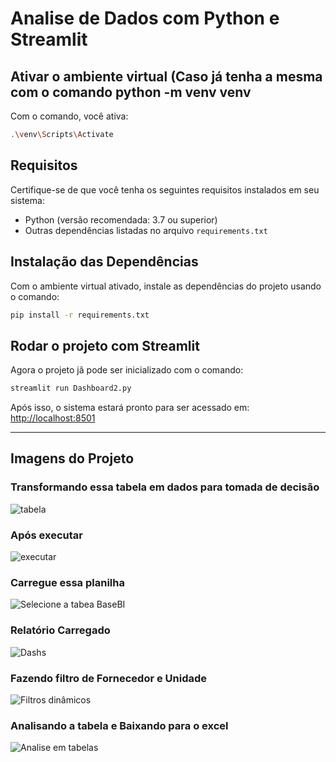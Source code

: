 # Analise de Dados com Python e Streamlit

## Ativar o ambiente virtual (Caso já tenha a mesma com o comando python -m venv venv

Com o comando, você ativa:
```bash
.\venv\Scripts\Activate
```

## Requisitos

Certifique-se de que você tenha os seguintes requisitos instalados em seu sistema:

- Python (versão recomendada: 3.7 ou superior)
- Outras dependências listadas no arquivo `requirements.txt`

## Instalação das Dependências

Com o ambiente virtual ativado, instale as dependências do projeto usando o comando:
```bash
pip install -r requirements.txt
```

## Rodar o projeto com Streamlit

Agora o projeto jã pode ser inicializado com o comando:
```bash
streamlit run Dashboard2.py
```

Após isso, o sistema estará pronto para ser acessado em:
[http://localhost:8501](http://localhost:8501)

---

## Imagens do Projeto
### Transformando essa tabela em dados para tomada de decisão
![tabela](https://github.com/user-attachments/assets/0d8662d7-6d40-404c-90bf-4c8ff9c49c94)

### Após executar
![executar](https://github.com/user-attachments/assets/e3e0399e-c94b-45da-920d-326ad880b07a)

### Carregue essa planilha
![Selecione a tabea BaseBI](https://github.com/user-attachments/assets/93b11ce1-04f0-4356-9096-a4dbc88512b6)

### Relatório Carregado
![Dashs](https://github.com/user-attachments/assets/44da5d9f-7552-4e91-a361-ff7a55fdfa4f)

### Fazendo filtro de Fornecedor e Unidade
![Filtros dinâmicos](https://github.com/user-attachments/assets/7e12de31-fe59-4aa0-8529-6f619dfed846)

### Analisando a tabela e Baixando para o excel
![Analise em tabelas](https://github.com/user-attachments/assets/2044cf01-7af0-49ae-8afc-ea797fd7df7f)

